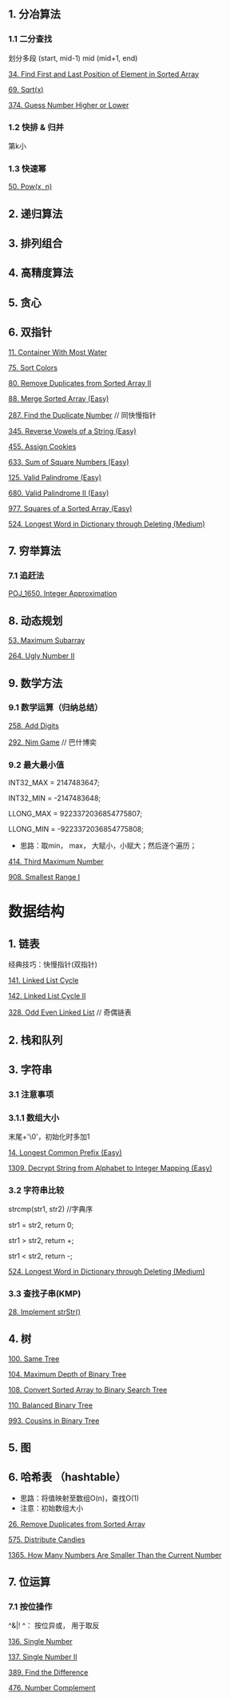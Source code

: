 ## 1. 分冶算法

### 1.1 二分查找

划分多段
(start, mid-1) mid (mid+1, end)

[34. Find First and Last Position of Element in Sorted Array](https://leetcode.com/problems/find-first-and-last-position-of-element-in-sorted-array/)

[69. Sqrt(x)](https://leetcode.com/problems/sqrtx/)

[374. Guess Number Higher or Lower](https://leetcode.com/problems/guess-number-higher-or-lower/)

### 1.2 快排 & 归并

第k小

### 1.3 快速幂

[50. Pow(x, n)](https://leetcode.com/problems/powx-n/)



## 2. 递归算法
## 3. 排列组合
## 4. 高精度算法
## 5. 贪心
## 6. 双指针

[11. Container With Most Water](https://leetcode.com/problems/container-with-most-water/)

[75. Sort Colors](https://leetcode.com/problems/sort-colors/)

[80. Remove Duplicates from Sorted Array II](https://leetcode.com/problems/remove-duplicates-from-sorted-array-ii/)

[88. Merge Sorted Array (Easy)](https://leetcode.com/problems/merge-sorted-array/submissions/)

[287. Find the Duplicate Number](https://leetcode.com/problems/find-the-duplicate-number/submissions/) // 同快慢指针

[345. Reverse Vowels of a String (Easy)](https://leetcode.com/problems/reverse-vowels-of-a-string/)

[455. Assign Cookies](https://leetcode.com/problems/assign-cookies/)

[633. Sum of Square Numbers (Easy)](https://leetcode.com/problems/sum-of-square-numbers/submissions/)

[125. Valid Palindrome (Easy)](https://leetcode.com/problems/valid-palindrome/submissions/)

[680. Valid Palindrome II (Easy)](https://leetcode.com/problems/valid-palindrome-ii/submissions/)

[977. Squares of a Sorted Array (Easy)](https://leetcode.com/problems/squares-of-a-sorted-array/submissions/)

[524. Longest Word in Dictionary through Deleting (Medium)](https://leetcode.com/problems/longest-word-in-dictionary-through-deleting/submissions/)



## 7. 穷举算法

### 7.1 追赶法

[POJ_1650. Integer Approximation](http://poj.org/problem?id=1650)



## 8. 动态规划

[53. Maximum Subarray](https://leetcode.com/problems/maximum-subarray/)

[264. Ugly Number II](https://leetcode.com/problems/ugly-number-ii/)



## 9. 数学方法

### 9.1 数学运算（归纳总结）

[258. Add Digits](https://leetcode.com/problems/add-digits/)

[292. Nim Game](https://leetcode.com/problems/nim-game/) // 巴什博奕



### 9.2 最大最小值

INT32\_MAX = 2147483647;

INT32\_MIN = -2147483648;

LLONG\_MAX = 9223372036854775807;

LLONG\_MIN = -9223372036854775808;

* 思路：取min， max， 大赋小，小赋大；然后逐个遍历；

[414. Third Maximum Number](https://leetcode.com/problems/third-maximum-number/)

[908. Smallest Range I](https://leetcode.com/problems/smallest-range-i/)



# 数据结构

## 1. 链表

经典技巧：快慢指针(双指针)

[141. Linked List Cycle](https://leetcode.com/problems/linked-list-cycle/)

[142. Linked List Cycle II](https://leetcode.com/problems/linked-list-cycle-ii/submissions/)

[328. Odd Even Linked List](https://leetcode.com/problems/odd-even-linked-list/submissions/) // 奇偶链表

## 2. 栈和队列

## 3. 字符串
### 3.1 注意事项
### 3.1.1 数组大小
末尾+'\0'，初始化时多加1

[14. Longest Common Prefix (Easy)](https://leetcode.com/problems/longest-common-prefix/)

[1309. Decrypt String from Alphabet to Integer Mapping (Easy)](https://leetcode.com/problems/decrypt-string-from-alphabet-to-integer-mapping/submissions/)

### 3.2 字符串比较

strcmp(str1, str2)  //字典序

str1 = str2, return 0;

str1 > str2, return +;

str1 < str2, return -;

[524. Longest Word in Dictionary through Deleting (Medium)](https://leetcode.com/problems/longest-word-in-dictionary-through-deleting/submissions/)

### 3.3 查找子串(KMP)

[28. Implement strStr()](https://leetcode.com/problems/implement-strstr/)

## 4. 树
[100. Same Tree](https://leetcode.com/problems/same-tree/)

[104. Maximum Depth of Binary Tree](https://leetcode.com/problems/maximum-depth-of-binary-tree/)

[108. Convert Sorted Array to Binary Search Tree](https://leetcode.com/problems/convert-sorted-array-to-binary-search-tree/)

[110. Balanced Binary Tree](https://leetcode.com/problems/balanced-binary-tree/)

[993. Cousins in Binary Tree](https://leetcode.com/problems/cousins-in-binary-tree/)

## 5. 图

## 6. 哈希表 （hashtable）

* 思路：将值映射至数组O(n)，查找O(1)
* 注意：初始数组大小

[26. Remove Duplicates from Sorted Array](https://leetcode.com/problems/remove-duplicates-from-sorted-array/)

[575. Distribute Candies](https://leetcode.com/problems/distribute-candies/)

[1365. How Many Numbers Are Smaller Than the Current Number](https://leetcode.com/problems/how-many-numbers-are-smaller-than-the-current-number/)

## 7. 位运算

### 7.1 按位操作

^&|!
^： 按位异或， 用于取反

[136. Single Number](https://leetcode.com/problems/single-number/)

[137. Single Number II](https://leetcode.com/problems/single-number-ii/)

[389. Find the Difference](https://leetcode.com/problems/find-the-difference/)

[476. Number Complement](https://leetcode.com/problems/number-complement/)
